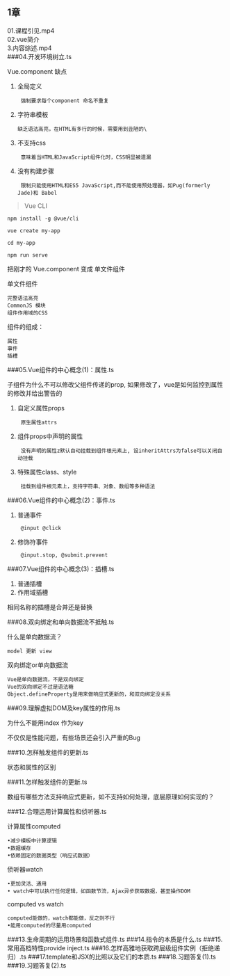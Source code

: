 ## 1章


01.课程引见.mp4		
02.vue简介	
3.内容综述.mp4	
###04.开发环境树立.ts

Vue.component 缺点

1. 全局定义
	
		强制要求每个component 命名不重复
2. 	字符串模板
	
		缺乏语法高亮，在HTML有多行的时候，需要用到丑陋的\
3. 不支持css
		
		意味着当HTML和JavaScript组件化时，CSS明显被遗漏
	
4. 没有构建步骤
	
		限制只能使用HTML和ES5 JavaScript,而不能使用预处理器，如Pug(formerly Jade)和 Babel

>Vue CLI
	
	npm install -g @vue/cli

	vue create my-app
	
	cd my-app
	
	npm run serve
	
	
把刚才的 Vue.component 变成 单文件组件
	
	
单文件组件

	完整语法高亮
	CommonJS 模块
	组件作用域的CSS

组件的组成：
	
	属性
	事件
	插槽	
		
		
###05.Vue组件的中心概念(1)：属性.ts


子组件为什么不可以修改父组件传递的prop, 如果修改了，vue是如何监控到属性的修改并给出警告的

1. 自定义属性props
	
		原生属性attrs
2. 组件props中声明的属性
	
		没有声明的属性z默认自动挂载到组件根元素上, 设inheritAttrs为false可以关闭自动挂载

3. 特殊属性class、style
	
		挂载到组件根元素上，支持字符串、对象、数组等多种语法


###06.Vue组件的中心概念(2)：事件.ts

1. 普通事件
	
		@input @click

2. 修饰符事件
	
		@input.stop, @submit.prevent
	

###07.Vue组件的中心概念(3)：插槽.ts

1. 普通插槽
2. 作用域插槽


相同名称的插槽是合并还是替换



###08.双向绑定和单向数据流不抵触.ts


什么是单向数据流？

	model 更新 view

双向绑定or单向数据流

	Vue是单向数据流，不是双向绑定
	Vue的双向绑定不过是语法糖 
	Object.defineProperty是用来做响应式更新的，和双向绑定没关系
	

###09.理解虚拟DOM及key属性的作用.ts

为什么不能用index 作为key

不仅仅是性能问题，有些场景还会引入严重的Bug


###10.怎样触发组件的更新.ts

状态和属性的区别




###11.怎样触发组件的更新.ts

数组有哪些方法支持响应式更新，如不支持如何处理，底层原理如何实现的？


###12.合理运用计算属性和侦听器.ts

计算属性computed

	•减少模板中计算逻辑
	•数据缓存
	•依赖固定的数据类型（响应式数据）
	
	
侦听器watch

	•更加灵活、通用
	• watch中可以执行任何逻辑，如函数节流，Ajax异步获取数据，甚至操作DOM
	
computed vs watch	

	computed能做的，watch都能做，反之则不行
	•能用computed的尽量用computed

###13.生命周期的运用场景和函数式组件.ts
###14.指令的本质是什么.ts
###15.常用高档特性provide inject.ts
###16.怎样高雅地获取跨层级组件实例（拒绝递归）.ts
###17.template和JSX的比照以及它们的本质.ts
###18.习题答复(1).ts
###19.习题答复(2).ts

